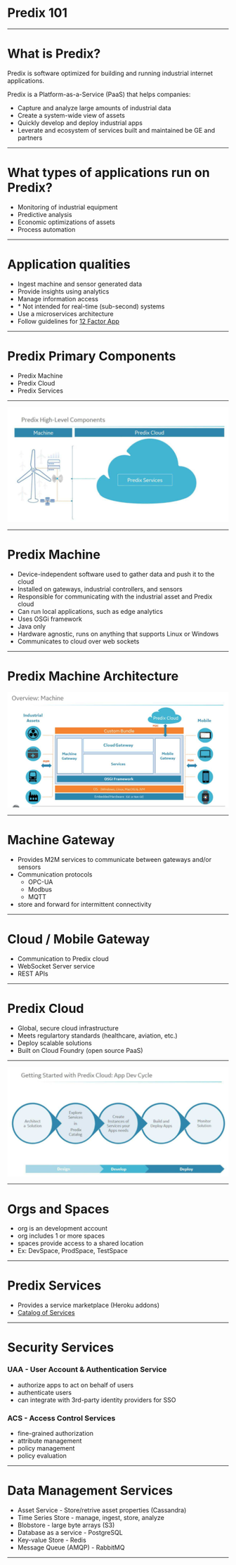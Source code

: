 # Predix 101

---

# What is Predix?

Predix is software optimized for building and running industrial internet applications.

Predix is a Platform-as-a-Service (PaaS) that helps companies:

* Capture and analyze large amounts of industrial data
* Create a system-wide view of assets
* Quickly develop and deploy industrial apps
* Leverate and ecosystem of services built and maintained be GE and partners

---

# What types of applications run on Predix?

* Monitoring of industrial equipment
* Predictive analysis
* Economic optimizations of assets
* Process automation

---

# Application qualities

* Ingest machine and sensor generated data
* Provide insights using analytics
* Manage information access
* \* Not intended for real-time (sub-second) systems
* Use a microservices architecture
* Follow guidelines for [12 Factor App](https://12factor.net/)

---

# Predix Primary Components

* Predix Machine
* Predix Cloud
* Predix Services

---

![Components](assets/PredixComponents.png)

---

# Predix Machine

* Device-independent software used to gather data and push it to the cloud
* Installed on gateways, industrial controllers, and sensors
* Responsible for communicating with the industrial asset and Predix cloud
* Can run local applications, such as edge analytics
* Uses OSGi framework
* Java only
* Hardware agnostic, runs on anything that supports Linux or Windows
* Communicates to cloud over web sockets

---

# Predix Machine Architecture

![Overview](assets/predix-machine-architecture.png)

---

# Machine Gateway

* Provides M2M services to communicate between gateways and/or sensors
* Communication protocols
  * OPC-UA
  * Modbus
  * MQTT
* store and forward for intermittent connectivity

---

# Cloud / Mobile Gateway

* Communication to Predix cloud
* WebSocket Server service
* REST APIs

---

# Predix Cloud

* Global, secure cloud infrastructure
* Meets regulartory standards (healthcare, aviation, etc.)
* Deploy scalable solutions
* Built on Cloud Foundry (open source PaaS)

---

![Dev Cycle](assets/devcycle.png)

---

# Orgs and Spaces

* org is an development account
* org includes 1 or more spaces
* spaces provide access to a shared location
* Ex: DevSpace, ProdSpace, TestSpace

---

# Predix Services

* Provides a service marketplace (Heroku addons)
* [Catalog of Services](https://www.predix.io/catalog/services)

---

# Security Services

### UAA - User Account & Authentication Service

* authorize apps to act on behalf of users
* authenticate users
* can integrate with 3rd-party identity providers for SSO

### ACS - Access Control Services

* fine-grained authorization
* attribute management
* policy management
* policy evaluation

---

# Data Management Services

* Asset Service - Store/retrive asset properties (Cassandra)
* Time Series Store - manage, ingest, store, analyze
* Blobstore - large byte arrays (S3)
* Database as a service - PostgreSQL
* Key-value Store - Redis
* Message Queue (AMQP) - RabbitMQ

---

